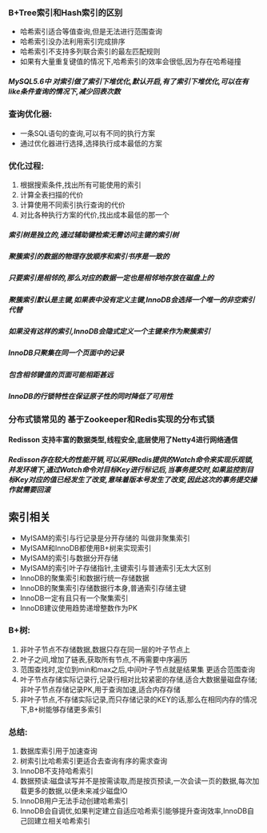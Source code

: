 ### B+Tree索引和Hash索引的区别
* 哈希索引适合等值查询,但是无法进行范围查询
* 哈希索引没办法利用索引完成排序
* 哈希索引不支持多列联合索引的最左匹配规则
* 如果有大量重复键值的情况下,哈希索引的效率会很低,因为存在哈希碰撞

##### MySQL5.6中 对索引做了索引下堆优化,默认开启,有了索引下堆优化,可以在有like条件查询的情况下,减少回表次数

### 查询优化器:
* 一条SQL语句的查询,可以有不同的执行方案
* 通过优化器进行选择,选择执行成本最低的方案

### 优化过程:
1. 根据搜索条件,找出所有可能使用的索引
2. 计算全表扫描的代价
3. 计算使用不同索引执行查询的代价
4. 对比各种执行方案的代价,找出成本最低的那一个

##### 索引树是独立的,通过辅助键检索无需访问主键的索引树
##### 聚簇索引的数据的物理存放顺序和索引书序是一致的
##### 只要索引是相邻的,那么对应的数据一定也是相邻地存放在磁盘上的

##### 聚簇索引默认是主键,如果表中没有定义主键,InnoDB会选择一个唯一的非空索引代替
##### 如果没有这样的索引,InnoDB会隐式定义一个主键来作为聚簇索引
##### InnoDB只聚集在同一个页面中的记录
##### 包含相邻键值的页面可能相距甚远

##### InnoDB的行锁特性在保证原子性的同时降低了可用性

### 分布式锁常见的  基于Zookeeper和Redis实现的分布式锁

#### Redisson 支持丰富的数据类型,线程安全,底层使用了Netty4进行网络通信
##### Redisson存在较大的性能开销,可以采用Redis提供的Watch命令来实现乐观锁,并发环境下,通过Watch命令对目标Key进行标记后,当事务提交时,如果监控到目标Key对应的值已经发生了改变,意味着版本号发生了改变,因此这次的事务提交操作就需要回滚

## 索引相关
* MyISAM的索引与行记录是分开存储的    叫做非聚集索引
* MyISAM和InnoDB都使用B+树来实现索引
* MyISAM的索引与数据分开存储
* MyISAM的索引叶子存储指针,主键索引与普通索引无太大区别
* InnoDB的聚集索引和数据行统一存储数据
* InnoDB的聚集索引存储数据行本身,普通索引存储主键
* InnoDB一定有且只有一个聚集索引
* InnoDB建议使用趋势递增整数作为PK

### B+树:
1. 非叶子节点不存储数据,数据只存在同一层的叶子节点上
2. 叶子之间,增加了链表,获取所有节点,不再需要中序遍历
3. 范围查找时,定位到min和max之后,中间叶子节点就是结果集   更适合范围查询
4. 叶子节点存储实际记录行,记录行相对比较紧密的存储,适合大数据量磁盘存储;非叶子节点存储记录PK,用于查询加速,适合内存存储
5. 非叶子节点,不存储实际记录,而只存储记录的KEY的话,那么在相同内存的情况下,B+树能够存储更多索引



### 总结:
1. 数据库索引用于加速查询
2. 树索引比哈希索引更适合去查询有序的需求查询
3. InnoDB不支持哈希索引
4. 数据预读:磁盘读写并不是按需读取,而是按页预读,一次会读一页的数据,每次加载更多的数据,以便未来减少磁盘IO
5. InnoDB用户无法手动创建哈希索引
6. InnoDB会自调优,如果判定建立自适应哈希索引能够提升查询效率,InnoDB自己回建立相关哈希索引











